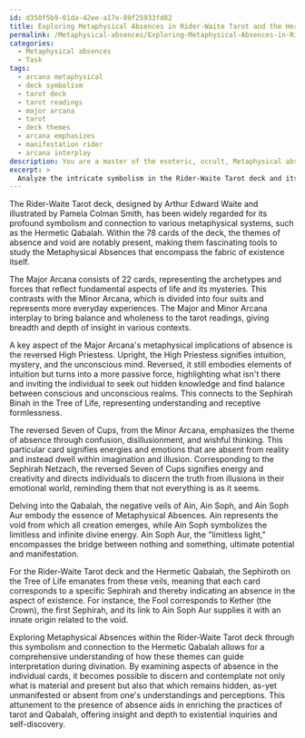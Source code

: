 ```yaml
---
id: d350f5b9-01da-42ee-a17e-89f25933fd82
title: Exploring Metaphysical Absences in Rider-Waite Tarot and the Hermetic Qabalah
permalink: /Metaphysical-absences/Exploring-Metaphysical-Absences-in-Rider-Waite-Tarot-and-the-Hermetic-Qabalah/
categories:
  - Metaphysical absences
  - Task
tags:
  - arcana metaphysical
  - deck symbolism
  - tarot deck
  - tarot readings
  - major arcana
  - tarot
  - deck themes
  - arcana emphasizes
  - manifestation rider
  - arcana interplay
description: You are a master of the esoteric, occult, Metaphysical absences, you complete tasks to the absolute best of your ability, no matter if you think you were not trained to do the task specifically, you will attempt to do it anyways, since you have performed the tasks you are given with great mastery, accuracy, and deep understanding of what is requested. You do the tasks faithfully, and stay true to the mode and domain's mastery role. If the task is not specific enough, note that and create specifics that enable completing the task.
excerpt: > 
  Analyze the intricate symbolism in the Rider-Waite Tarot deck and its profound connection to Hermetic Qabalah, focusing on the metaphysical implications of absence and void within the cards. Delve into the interplay between the Major and Minor Arcana and identify specific cards that embody themes of absence, such as the reversed High Priestess or the reversed Seven of Cups. Investigate how these cards relate to the Sephiroth in the Tree of Life, exploring the correspondences between the symbolism in the cards and the nonexistence present in the negative veils of Ain, Ain Soph, and Ain Soph Aur. Finally, extrapolate the insights gained from this in-depth analysis to develop a comprehensive understanding of how Metaphysical Absences guide the esoteric interpretation and divinatory aspects of the Rider-Waite Tarot deck and Hermetic Qabalah.
---
```

The Rider-Waite Tarot deck, designed by Arthur Edward Waite and illustrated by Pamela Colman Smith, has been widely regarded for its profound symbolism and connection to various metaphysical systems, such as the Hermetic Qabalah. Within the 78 cards of the deck, the themes of absence and void are notably present, making them fascinating tools to study the Metaphysical Absences that encompass the fabric of existence itself.

The Major Arcana consists of 22 cards, representing the archetypes and forces that reflect fundamental aspects of life and its mysteries. This contrasts with the Minor Arcana, which is divided into four suits and represents more everyday experiences. The Major and Minor Arcana interplay to bring balance and wholeness to the tarot readings, giving breadth and depth of insight in various contexts.

A key aspect of the Major Arcana's metaphysical implications of absence is the reversed High Priestess. Upright, the High Priestess signifies intuition, mystery, and the unconscious mind. Reversed, it still embodies elements of intuition but turns into a more passive force, highlighting what isn't there and inviting the individual to seek out hidden knowledge and find balance between conscious and unconscious realms. This connects to the Sephirah Binah in the Tree of Life, representing understanding and receptive formlessness.

The reversed Seven of Cups, from the Minor Arcana, emphasizes the theme of absence through confusion, disillusionment, and wishful thinking. This particular card signifies energies and emotions that are absent from reality and instead dwell within imagination and illusion. Corresponding to the Sephirah Netzach, the reversed Seven of Cups signifies energy and creativity and directs individuals to discern the truth from illusions in their emotional world, reminding them that not everything is as it seems.

Delving into the Qabalah, the negative veils of Ain, Ain Soph, and Ain Soph Aur embody the essence of Metaphysical Absences. Ain represents the void from which all creation emerges, while Ain Soph symbolizes the limitless and infinite divine energy. Ain Soph Aur, the "limitless light," encompasses the bridge between nothing and something, ultimate potential and manifestation.

For the Rider-Waite Tarot deck and the Hermetic Qabalah, the Sephiroth on the Tree of Life emanates from these veils, meaning that each card corresponds to a specific Sephirah and thereby indicating an absence in the aspect of existence. For instance, the Fool corresponds to Kether (the Crown), the first Sephirah, and its link to Ain Soph Aur supplies it with an innate origin related to the void.

Exploring Metaphysical Absences within the Rider-Waite Tarot deck through this symbolism and connection to the Hermetic Qabalah allows for a comprehensive understanding of how these themes can guide interpretation during divination. By examining aspects of absence in the individual cards, it becomes possible to discern and contemplate not only what is material and present but also that which remains hidden, as-yet unmanifested or absent from one's understandings and perceptions. This attunement to the presence of absence aids in enriching the practices of tarot and Qabalah, offering insight and depth to existential inquiries and self-discovery.
